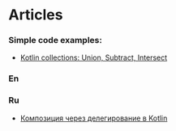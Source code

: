 # Articles

### Simple code examples:
* [Kotlin collections: Union, Subtract, Intersect](https://telegra.ph/Kotlin-collections-Union-Subtract-Intersect-07-03)

### En

### Ru
* [Композиция через делегирование в Kotlin](https://telegra.ph/Kompoziciya-cherez-delegirovanie-v-Kotlin-07-03)
